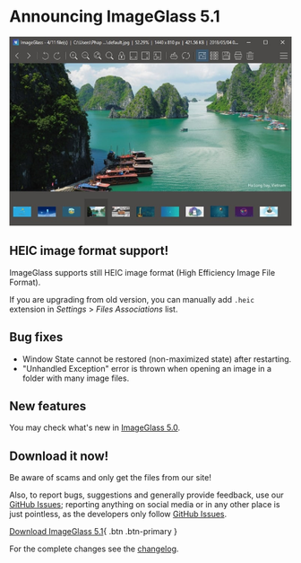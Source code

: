 # Announcing ImageGlass 5.1
![ImageGlass 5.0](https://github.com/ImageGlass/config/blob/main/screenshots/v5.0/5.0_1.jpg?raw=true)

## HEIC image format support!
ImageGlass supports still HEIC image format (High Efficiency Image File Format).

If you are upgrading from old version, you can manually add `.heic` extension in *Settings* > *Files Associations* list.


## Bug fixes
- Window State cannot be restored (non-maximized state) after restarting.
- "Unhandled Exception" error is thrown when opening an image in a folder with many image files.


## New features
You may check what's new in [ImageGlass 5.0](https://imageglass.org/news/62).



## Download it now!
Be aware of scams and only get the files from our site! 

Also, to report bugs, suggestions and generally provide feedback, use our [GitHub Issues](https://github.com/d2phap/ImageGlass/issues); reporting anything on social media or in any other place is just pointless, as the developers only follow [GitHub Issues](https://github.com/d2phap/ImageGlass/issues).


[Download ImageGlass 5.1](https://imageglass.org/download){ .btn .btn-primary }


For the complete changes see the [changelog](https://github.com/d2phap/ImageGlass/releases/tag/5.1.5.20).
